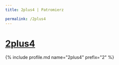 ```yaml
---
title: 2plus4 | Patromierz

permalink: /2plus4
---
```


# [2plus4](https://patronite.pl/2plus4)

{% include profile.md name="2plus4" prefix="2" %}

